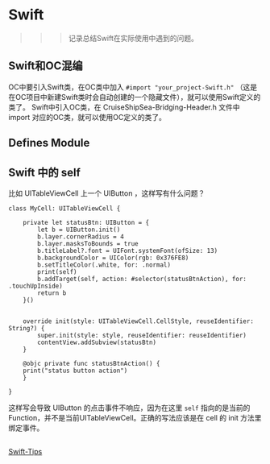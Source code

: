 # Swift

>>> 记录总结Swift在实际使用中遇到的问题。

## Swift和OC混编

OC中要引入Swift类，在OC类中加入 ``#import "your_project-Swift.h"`` （这是在OC项目中新建Swift类时会自动创建的一个隐藏文件），就可以使用Swift定义的类了。
Swift中引入OC类，在 CruiseShipSea-Bridging-Header.h 文件中 import 对应的OC类，就可以使用OC定义的类了。


## Defines Module

## Swift 中的 self

比如 UITableViewCell 上一个 UIButton ，这样写有什么问题？

```
class MyCell: UITableViewCell {

    private let statusBtn: UIButton = {
        let b = UIButton.init()
        b.layer.cornerRadius = 4
        b.layer.masksToBounds = true
        b.titleLabel?.font = UIFont.systemFont(ofSize: 13)
        b.backgroundColor = UIColor(rgb: 0x376FE8)
        b.setTitleColor(.white, for: .normal)
        print(self)
        b.addTarget(self, action: #selector(statusBtnAction), for: .touchUpInside)
        return b
    }()


    override init(style: UITableViewCell.CellStyle, reuseIdentifier: String?) {
        super.init(style: style, reuseIdentifier: reuseIdentifier)
        contentView.addSubview(statusBtn)
    }

    @objc private func statusBtnAction() {
    print("status button action")
    }

}
```
这样写会导致 UIButton 的点击事件不响应，因为在这里 ``self`` 指向的是当前的Function，并不是当前UITableViewCell。正确的写法应该是在 cell 的 init 方法里绑定事件。



## 

[Swift-Tips](https://swifter.tips/)
